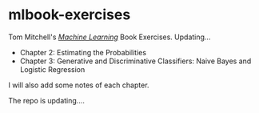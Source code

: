# mlbook-exercises

Tom Mitchell's [*Machine Learning*](http://www.cs.cmu.edu/~tom/mlbook) Book Exercises.
Updating...

+ Chapter 2: Estimating the Probabilities
+ Chapter 3: Generative and Discriminative Classifiers: Naive Bayes and Logistic Regression

I will also add some notes of each chapter.

The repo is updating....



